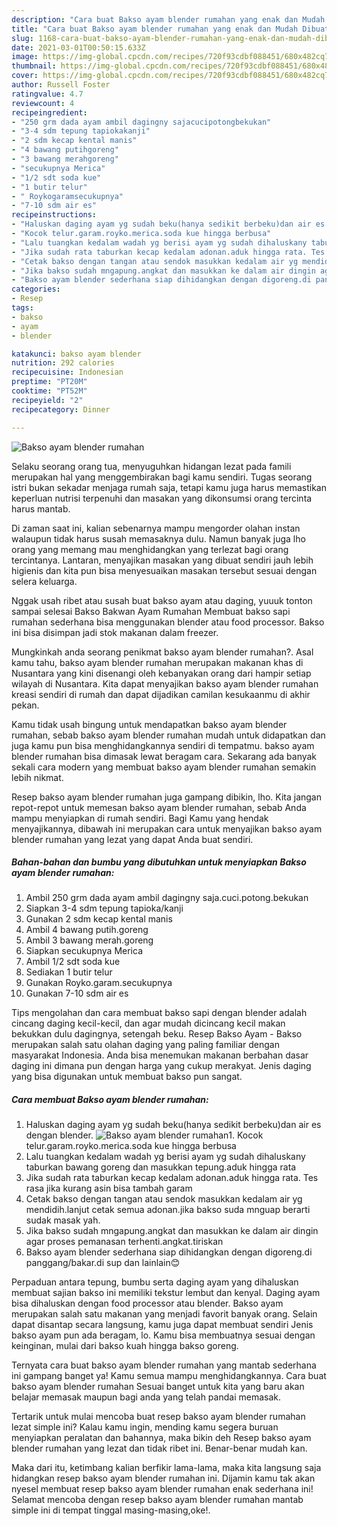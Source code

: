 ```yaml
---
description: "Cara buat Bakso ayam blender rumahan yang enak dan Mudah Dibuat"
title: "Cara buat Bakso ayam blender rumahan yang enak dan Mudah Dibuat"
slug: 1168-cara-buat-bakso-ayam-blender-rumahan-yang-enak-dan-mudah-dibuat
date: 2021-03-01T00:50:15.633Z
image: https://img-global.cpcdn.com/recipes/720f93cdbf088451/680x482cq70/bakso-ayam-blender-rumahan-foto-resep-utama.jpg
thumbnail: https://img-global.cpcdn.com/recipes/720f93cdbf088451/680x482cq70/bakso-ayam-blender-rumahan-foto-resep-utama.jpg
cover: https://img-global.cpcdn.com/recipes/720f93cdbf088451/680x482cq70/bakso-ayam-blender-rumahan-foto-resep-utama.jpg
author: Russell Foster
ratingvalue: 4.7
reviewcount: 4
recipeingredient:
- "250 grm dada ayam ambil dagingny sajacucipotongbekukan"
- "3-4 sdm tepung tapiokakanji"
- "2 sdm kecap kental manis"
- "4 bawang putihgoreng"
- "3 bawang merahgoreng"
- "secukupnya Merica"
- "1/2 sdt soda kue"
- "1 butir telur"
- " Roykogaramsecukupnya"
- "7-10 sdm air es"
recipeinstructions:
- "Haluskan daging ayam yg sudah beku(hanya sedikit berbeku)dan air es dengan blender."
- "Kocok telur.garam.royko.merica.soda kue hingga berbusa"
- "Lalu tuangkan kedalam wadah yg berisi ayam yg sudah dihaluskany taburkan bawang goreng dan masukkan tepung.aduk hingga rata"
- "Jika sudah rata taburkan kecap kedalam adonan.aduk hingga rata. Tes rasa jika kurang asin bisa tambah garam"
- "Cetak bakso dengan tangan atau sendok masukkan kedalam air yg mendidih.lanjut cetak semua adonan.jika bakso suda mnguap berarti sudak masak yah."
- "Jika bakso sudah mngapung.angkat dan masukkan ke dalam air dingin agar proses pemanasan terhenti.angkat.tiriskan"
- "Bakso ayam blender sederhana siap dihidangkan dengan digoreng.di panggang/bakar.di sup dan lainlain😊"
categories:
- Resep
tags:
- bakso
- ayam
- blender

katakunci: bakso ayam blender 
nutrition: 292 calories
recipecuisine: Indonesian
preptime: "PT20M"
cooktime: "PT52M"
recipeyield: "2"
recipecategory: Dinner

---
```



![Bakso ayam blender rumahan](https://img-global.cpcdn.com/recipes/720f93cdbf088451/680x482cq70/bakso-ayam-blender-rumahan-foto-resep-utama.jpg)

Selaku seorang orang tua, menyuguhkan hidangan lezat pada famili merupakan hal yang menggembirakan bagi kamu sendiri. Tugas seorang istri bukan sekadar menjaga rumah saja, tetapi kamu juga harus memastikan keperluan nutrisi terpenuhi dan masakan yang dikonsumsi orang tercinta harus mantab.

Di zaman  saat ini, kalian sebenarnya mampu mengorder olahan instan walaupun tidak harus susah memasaknya dulu. Namun banyak juga lho orang yang memang mau menghidangkan yang terlezat bagi orang tercintanya. Lantaran, menyajikan masakan yang dibuat sendiri jauh lebih higienis dan kita pun bisa menyesuaikan masakan tersebut sesuai dengan selera keluarga. 

Nggak usah ribet atau susah buat bakso ayam atau daging, yuuuk tonton sampai selesai Bakso Bakwan Ayam Rumahan Membuat bakso sapi rumahan sederhana bisa menggunakan blender atau food processor. Bakso ini bisa disimpan jadi stok makanan dalam freezer.

Mungkinkah anda seorang penikmat bakso ayam blender rumahan?. Asal kamu tahu, bakso ayam blender rumahan merupakan makanan khas di Nusantara yang kini disenangi oleh kebanyakan orang dari hampir setiap wilayah di Nusantara. Kita dapat menyajikan bakso ayam blender rumahan kreasi sendiri di rumah dan dapat dijadikan camilan kesukaanmu di akhir pekan.

Kamu tidak usah bingung untuk mendapatkan bakso ayam blender rumahan, sebab bakso ayam blender rumahan mudah untuk didapatkan dan juga kamu pun bisa menghidangkannya sendiri di tempatmu. bakso ayam blender rumahan bisa dimasak lewat beragam cara. Sekarang ada banyak sekali cara modern yang membuat bakso ayam blender rumahan semakin lebih nikmat.

Resep bakso ayam blender rumahan juga gampang dibikin, lho. Kita jangan repot-repot untuk memesan bakso ayam blender rumahan, sebab Anda mampu menyiapkan di rumah sendiri. Bagi Kamu yang hendak menyajikannya, dibawah ini merupakan cara untuk menyajikan bakso ayam blender rumahan yang lezat yang dapat Anda buat sendiri.

<!--inarticleads1-->

##### Bahan-bahan dan bumbu yang dibutuhkan untuk menyiapkan Bakso ayam blender rumahan:

1. Ambil 250 grm dada ayam ambil dagingny saja.cuci.potong.bekukan
1. Siapkan 3-4 sdm tepung tapioka/kanji
1. Gunakan 2 sdm kecap kental manis
1. Ambil 4 bawang putih.goreng
1. Ambil 3 bawang merah.goreng
1. Siapkan secukupnya Merica
1. Ambil 1/2 sdt soda kue
1. Sediakan 1 butir telur
1. Gunakan  Royko.garam.secukupnya
1. Gunakan 7-10 sdm air es


Tips mengolahan dan cara membuat bakso sapi dengan blender adalah cincang daging kecil-kecil, dan agar mudah dicincang kecil makan bekukkan dulu dagingnya, setengah beku. Resep Bakso Ayam - Bakso merupakan salah satu olahan daging yang paling familiar dengan masyarakat Indonesia. Anda bisa menemukan makanan berbahan dasar daging ini dimana pun dengan harga yang cukup merakyat. Jenis daging yang bisa digunakan untuk membuat bakso pun sangat. 

<!--inarticleads2-->

##### Cara membuat Bakso ayam blender rumahan:

1. Haluskan daging ayam yg sudah beku(hanya sedikit berbeku)dan air es dengan blender.
<img src="https://img-global.cpcdn.com/steps/28f1ea83f7c364e5/160x128cq70/bakso-ayam-blender-rumahan-langkah-memasak-1-foto.jpg" alt="Bakso ayam blender rumahan">1. Kocok telur.garam.royko.merica.soda kue hingga berbusa
1. Lalu tuangkan kedalam wadah yg berisi ayam yg sudah dihaluskany taburkan bawang goreng dan masukkan tepung.aduk hingga rata
1. Jika sudah rata taburkan kecap kedalam adonan.aduk hingga rata. Tes rasa jika kurang asin bisa tambah garam
1. Cetak bakso dengan tangan atau sendok masukkan kedalam air yg mendidih.lanjut cetak semua adonan.jika bakso suda mnguap berarti sudak masak yah.
1. Jika bakso sudah mngapung.angkat dan masukkan ke dalam air dingin agar proses pemanasan terhenti.angkat.tiriskan
1. Bakso ayam blender sederhana siap dihidangkan dengan digoreng.di panggang/bakar.di sup dan lainlain😊


Perpaduan antara tepung, bumbu serta daging ayam yang dihaluskan membuat sajian bakso ini memiliki tekstur lembut dan kenyal. Daging ayam bisa dihaluskan dengan food processor atau blender. Bakso ayam merupakan salah satu makanan yang menjadi favorit banyak orang. Selain dapat disantap secara langsung, kamu juga dapat membuat sendiri Jenis bakso ayam pun ada beragam, lo. Kamu bisa membuatnya sesuai dengan keinginan, mulai dari bakso kuah hingga bakso goreng. 

Ternyata cara buat bakso ayam blender rumahan yang mantab sederhana ini gampang banget ya! Kamu semua mampu menghidangkannya. Cara buat bakso ayam blender rumahan Sesuai banget untuk kita yang baru akan belajar memasak maupun bagi anda yang telah pandai memasak.

Tertarik untuk mulai mencoba buat resep bakso ayam blender rumahan lezat simple ini? Kalau kamu ingin, mending kamu segera buruan menyiapkan peralatan dan bahannya, maka bikin deh Resep bakso ayam blender rumahan yang lezat dan tidak ribet ini. Benar-benar mudah kan. 

Maka dari itu, ketimbang kalian berfikir lama-lama, maka kita langsung saja hidangkan resep bakso ayam blender rumahan ini. Dijamin kamu tak akan nyesel membuat resep bakso ayam blender rumahan enak sederhana ini! Selamat mencoba dengan resep bakso ayam blender rumahan mantab simple ini di tempat tinggal masing-masing,oke!.

